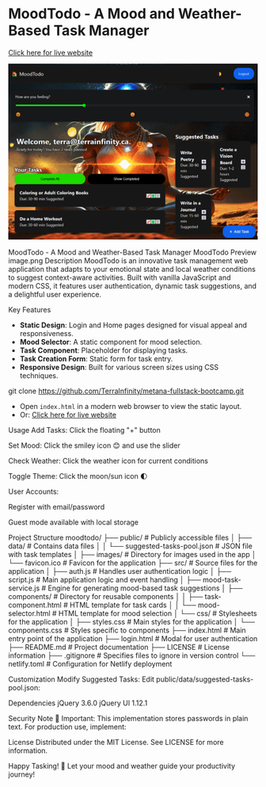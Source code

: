# MoodTodo - A Mood and Weather-Based Task Manager
<a href="https://mood-based-todo-app.netlify.app/" target="_blank" rel="noopener noreferrer">Click here for live website</a>

![MoodTodo Screenshot](public/images/screenshot.png)

MoodTodo - A Mood and Weather-Based Task Manager
MoodTodo Preview 
image.png
Description
MoodTodo is an innovative task management web application that adapts to your emotional state and local weather conditions to suggest context-aware activities. Built with vanilla JavaScript and modern CSS, it features user authentication, dynamic task suggestions, and a delightful user experience.

Key Features
- **Static Design**: Login and Home pages designed for visual appeal and responsiveness.
- **Mood Selector**: A static component for mood selection.
- **Task Component**: Placeholder for displaying tasks.
- **Task Creation Form**: Static form for task entry.
- **Responsive Design**: Built for various screen sizes using CSS techniques.


git clone https://github.com/TerraInfinity/metana-fullstack-bootcamp.git
- Open `index.html` in a modern web browser to view the static layout.
- Or: <a href="https://mood-based-todo-app.netlify.app/" target="_blank" rel="noopener noreferrer">Click here for live website</a>

Usage
Add Tasks: Click the floating "+" button

Set Mood: Click the smiley icon 😊 and use the slider

Check Weather: Click the weather icon for current conditions

Toggle Theme: Click the moon/sun icon 🌓

User Accounts:

Register with email/password

Guest mode available with local storage

Project Structure
moodtodo/
├── public/ # Publicly accessible files
│ ├── data/ # Contains data files
│ │ └── suggested-tasks-pool.json # JSON file with task templates
│ ├── images/ # Directory for images used in the app
│ └── favicon.ico # Favicon for the application
├── src/ # Source files for the application
│ ├── auth.js # Handles user authentication logic
│ ├── script.js # Main application logic and event handling
│ ├── mood-task-service.js # Engine for generating mood-based task suggestions
│ ├── components/ # Directory for reusable components
│ │ ├── task-component.html # HTML template for task cards
│ │ └── mood-selector.html # HTML template for mood selection
│ └── css/ # Stylesheets for the application
│ ├── styles.css # Main styles for the application
│ └── components.css # Styles specific to components
├── index.html # Main entry point of the application
├── login.html # Modal for user authentication
├── README.md # Project documentation
├── LICENSE # License information
├── .gitignore # Specifies files to ignore in version control
└── netlify.toml # Configuration for Netlify deployment


Customization
Modify Suggested Tasks:
Edit public/data/suggested-tasks-pool.json:

Dependencies
jQuery 3.6.0
jQuery UI 1.12.1

Security Note
🔐 Important: This implementation stores passwords in plain text. For production use, implement:


License
Distributed under the MIT License. See LICENSE for more information.

Happy Tasking! 🚀
Let your mood and weather guide your productivity journey!